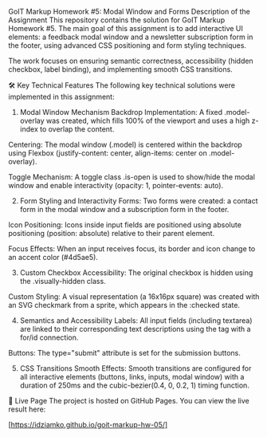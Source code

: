 GoIT Markup Homework #5: Modal Window and Forms
Description of the Assignment
This repository contains the solution for GoIT Markup Homework #5. The main goal of this assignment is to add interactive UI elements: a feedback modal window and a newsletter subscription form in the footer, using advanced CSS positioning and form styling techniques.

The work focuses on ensuring semantic correctness, accessibility (hidden checkbox, label binding), and implementing smooth CSS transitions.

🛠️ Key Technical Features
The following key technical solutions were implemented in this assignment:

1. Modal Window Mechanism
   Backdrop Implementation: A fixed .model-overlay was created, which fills 100% of the viewport and uses a high z-index to overlap the content.

Centering: The modal window (.model) is centered within the backdrop using Flexbox (justify-content: center, align-items: center on .model-overlay).

Toggle Mechanism: A toggle class .is-open is used to show/hide the modal window and enable interactivity (opacity: 1, pointer-events: auto).

2. Form Styling and Interactivity
   Forms: Two forms were created: a contact form in the modal window and a subscription form in the footer.

Icon Positioning: Icons inside input fields are positioned using absolute positioning (position: absolute) relative to their parent element.

Focus Effects: When an input receives focus, its border and icon change to an accent color (#4d5ae5).

3. Custom Checkbox
   Accessibility: The original checkbox is hidden using the .visually-hidden class.

Custom Styling: A visual representation (a 16x16px square) was created with an SVG checkmark from a sprite, which appears in the :checked state.

4. Semantics and Accessibility
   Labels: All input fields (including textarea) are linked to their corresponding text descriptions using the <label> tag with a for/id connection.

Buttons: The type="submit" attribute is set for the submission buttons.

5. CSS Transitions
   Smooth Effects: Smooth transitions are configured for all interactive elements (buttons, links, inputs, modal window) with a duration of 250ms and the cubic-bezier(0.4, 0, 0.2, 1) timing function.

🚀 Live Page
The project is hosted on GitHub Pages. You can view the live result here:

[https://idziamko.github.io/goit-markup-hw-05/]
